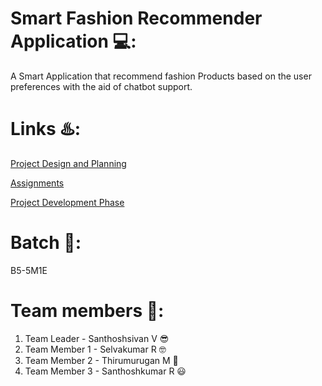 # Smart Fashion Recommender Application 💻:

A Smart Application that recommend fashion Products based on the user preferences with the aid of chatbot support.

# Links ♨️:

[Project Design and Planning](https://github.com/IBM-EPBL/IBM-Project-7420-1658855571/tree/main/Project%20Design%20%26%20Planning)

[Assignments](https://github.com/IBM-EPBL/IBM-Project-7420-1658855571/tree/main/Assignments)

[Project Development Phase](https://github.com/IBM-EPBL/IBM-Project-7420-1658855571/tree/main/Project%20Development%20Phase)

# Batch 🎊:

 B5-5M1E

# Team members 🎊:
 1. Team Leader   - Santhoshsivan V 😎
 2. Team Member 1 - Selvakumar R 🤓
 3. Team Member 2 - Thirumurugan M 🤠
 4. Team Member 3 - Santhoshkumar R 😃
